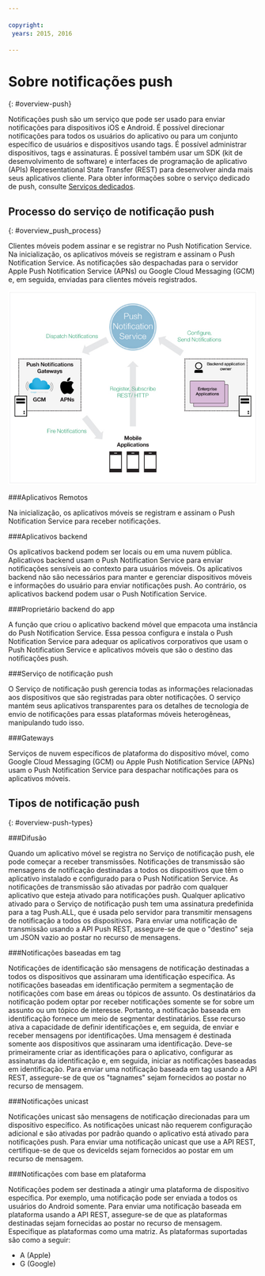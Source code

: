 ```yaml
---

copyright:
 years: 2015, 2016

---
```


# Sobre notificações push
{: #overview-push}

Notificações push são um serviço que pode ser usado para enviar notificações para
dispositivos iOS e Android. É possível direcionar notificações para todos os usuários
do aplicativo ou para um conjunto específico de usuários e dispositivos usando tags. É possível administrar dispositivos, tags e assinaturas. É
possível também usar um SDK (kit de desenvolvimento de software) e interfaces de
programação de aplicativo (APIs) Representational State Transfer (REST) para
desenvolver ainda mais seus aplicativos cliente. Para obter
informações sobre o serviço dedicado de push, consulte
[Serviços dedicados](../../dedicated/index.html). 


## Processo do serviço de notificação push
{: #overview_push_process}

Clientes móveis podem assinar e se registrar no
Push Notification Service. Na inicialização, os aplicativos móveis
se registram e assinam o Push
                Notification Service. As notificações são
despachadas para o servidor Apple Push Notification Service (APNs) ou Google Cloud Messaging
(GCM) e, em seguida, enviadas para clientes móveis registrados.

![Visão geral de push](images/overview.jpg)


###Aplicativos Remotos

Na inicialização, os
aplicativos móveis se registram e assinam o Push
                Notification Service para receber notificações.

###Aplicativos backend

Os aplicativos backend podem ser locais ou em uma nuvem pública. Aplicativos backend usam o Push
                        Notification Service para enviar notificações
sensíveis ao contexto para usuários móveis. Os aplicativos backend
não são necessários para manter e gerenciar dispositivos
móveis e informações do usuário para enviar notificações
push. Ao contrário, os aplicativos backend podem usar o
Push Notification Service.

###Proprietário backend do app

A função que criou o aplicativo backend móvel que
empacota uma instância do Push Notification Service. Essa pessoa
configura e instala o Push Notification Service
para adequar os aplicativos corporativos que usam o Push Notification
Service e aplicativos  móveis que são o destino das notificações push.

###Serviço de notificação push

O Serviço de notificação push gerencia todas as informações
relacionadas aos dispositivos que são registradas para obter notificações. O serviço mantém seus aplicativos
transparentes para os detalhes de tecnologia de envio de notificações para essas
plataformas móveis heterogêneas, manipulando tudo isso.

###Gateways

Serviços de nuvem específicos de plataforma do dispositivo
móvel, como Google Cloud
                        Messaging (GCM) ou Apple Push Notification
Service (APNs) usam o Push
                        Notification Service para despachar
notificações para os aplicativos móveis.

## Tipos de notificação push
{: #overview-push-types}

###Difusão

Quando um aplicativo móvel se registra no Serviço de notificação push, ele pode
começar a receber transmissões. Notificações de transmissão são mensagens de
notificação destinadas a todos os dispositivos que têm o aplicativo
instalado e configurado para o Push Notification Service. As notificações de transmissão são
ativadas por padrão com qualquer aplicativo que esteja ativado para
notificações push. Qualquer aplicativo ativado para o Serviço de notificação push tem uma
assinatura predefinida para a tag Push.ALL, que é usada pelo servidor para transmitir
mensagens de notificação a todos os dispositivos. Para enviar uma
notificação de transmissão usando a API Push REST, assegure-se de que
o "destino" seja um JSON vazio ao postar no recurso de mensagens.

###Notificações baseadas em tag

Notificações de identificação são mensagens de notificação destinadas a todos os
dispositivos que assinaram uma identificação específica. As notificações baseadas em identificação
permitem a segmentação de notificações com base em áreas ou tópicos de assunto. Os destinatários da notificação podem optar por receber notificações somente se for
sobre um assunto ou um tópico de interesse. Portanto, a notificação baseada em
identificação fornece um meio de segmentar destinatários. Esse recurso ativa
a capacidade de definir identificações e, em seguida, de enviar e receber mensagens por identificações. Uma
mensagem é destinada somente aos dispositivos que assinaram uma identificação. Deve-se
primeiramente criar as identificações para o aplicativo, configurar as assinaturas da identificação
e, em seguida, iniciar as notificações baseadas em identificação. Para enviar uma notificação baseada em tag usando a API
REST, assegure-se de que os "tagnames" sejam fornecidos ao postar no
recurso de mensagem.

###Notificações unicast

Notificações unicast são mensagens de notificação direcionadas para um dispositivo
específico. As notificações unicast não requerem
configuração adicional e são ativadas por padrão quando o aplicativo está ativado
para notificações push. Para enviar uma notificação unicast que use a API REST,
certifique-se de que os deviceIds sejam fornecidos ao postar em um recurso de mensagem.

###Notificações com base em plataforma

Notificações podem ser
destinada a atingir uma plataforma de dispositivo
específica. Por exemplo, uma notificação pode ser enviada a todos os
usuários do Android somente. Para enviar uma notificação baseada em
plataforma usando a API REST, assegure-se de que as plataformas
destinadas sejam fornecidas ao postar no recurso de mensagem. Especifique as plataformas como uma matriz. As plataformas
suportadas são como a seguir:
* A (Apple)
* G (Google)
